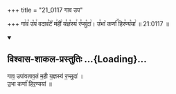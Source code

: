+++
title = "21_0117 गाव उप"

+++
गा꣢व꣣ उ꣡प꣢ वदाव꣣टे꣢ म꣢ही꣢ य꣣ज्ञ꣡स्य꣢ र꣣प्सु꣡दा꣢। उ꣣भा꣡ कर्णा꣢꣯ हिर꣣ण्य꣡या꣢ ॥ 21:0117 ॥

<div class="js_include" newlevelforh1="2" title="विश्वास-शाकल-प्रस्तुतिः" unfilled url="/vedAH_Rk/shAkalam/saMhitA/vishvAsa-prastutiH/08/072/12_gAva_upAvatAvataM.md">
<details open><summary><h2>विश्वास-शाकल-प्रस्तुतिः ...{Loading}...</h2></summary>


गाव॒ उपा॑वताव॒तं म॒ही य॒ज्ञस्य॑ र॒प्सुदा॑ ।  
उ॒भा कर्णा॑ हिर॒ण्यया॑ ॥

</details>
</div>